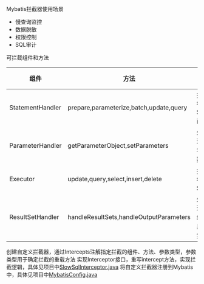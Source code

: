 Mybatis拦截器使用场景
- 慢查询监控
- 数据脱敏
- 权限控制
- SQL审计

可拦截组件和方法

| 组件               | 方法                                       | 作用      |
|------------------|------------------------------------------|---------|
| StatementHandler | prepare,parameterize,batch,update,query  | 执行SQL前  |
| ParameterHandler | getParameterObject,setParameters         | 处理参数    |
| Executor         | update,query,select,insert,delete        | 执行SQL   |
| ResultSetHandler | handleResultSets,handleOutputParameters  | 处理结果集   |

创建自定义拦截器，通过Intercepts注解指定拦截的组件、方法、参数类型，参数类型用于确定拦截的重载方法
实现Interceptor接口，重写intercept方法，实现拦截逻辑，具体见项目中[SlowSqlInterceptor.java](src/main/java/org/example/sql/interceptor/SlowSqlInterceptor.java)
将自定义拦截器注册到Mybatis中，具体见项目中[MybatisConfig.java](src/main/java/org/example/config/MybatisConfig.java)